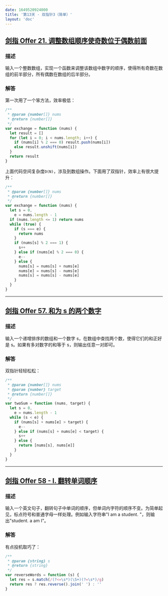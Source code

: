 ```yaml
---
date: 1649520924000
title: '第13天 - 双指针3（简单）'
layout: 'doc'
---
```


## [剑指 Offer 21. 调整数组顺序使奇数位于偶数前面](https://leetcode-cn.com/problems/diao-zheng-shu-zu-shun-xu-shi-qi-shu-wei-yu-ou-shu-qian-mian-lcof/)

### 描述

输入一个整数数组，实现一个函数来调整该数组中数字的顺序，使得所有奇数在数组的前半部分，所有偶数在数组的后半部分。

### 解答

第一次用了一个笨方法，效率极低：

```javascript
/**
 * @param {number[]} nums
 * @return {number[]}
 */
var exchange = function (nums) {
  let result = []
  for (let i = 0; i < nums.length; i++) {
    if (nums[i] % 2 === 0) result.push(nums[i])
    else result.unshift(nums[i])
  }
  return result
}
```

上面代码空间复杂度`O(N)`，涉及到数组操作。下面用了双指针，效率上有很大提升：

```javascript
/**
 * @param {number[]} nums
 * @return {number[]}
 */
var exchange = function (nums) {
  let s = 0,
    e = nums.length - 1
  if (nums.length <= 1) return nums
  while (true) {
    if (s === e) {
      return nums
    }
    if (nums[s] % 2 === 1) {
      s++
    } else if (nums[e] % 2 === 0) {
      e--
    } else {
      nums[s] = nums[s] + nums[e]
      nums[e] = nums[s] - nums[e]
      nums[s] = nums[s] - nums[e]
    }
  }
}
```

---

## [剑指 Offer 57. 和为 s 的两个数字](https://leetcode-cn.com/problems/he-wei-sde-liang-ge-shu-zi-lcof/)

### 描述

输入一个递增排序的数组和一个数字 s，在数组中查找两个数，使得它们的和正好是 s。如果有多对数字的和等于 s，则输出任意一对即可。

### 解答

双指针轻轻松松：

```javascript
/**
 * @param {number[]} nums
 * @param {number} target
 * @return {number[]}
 */
var twoSum = function (nums, target) {
  let s = 0,
    e = nums.length - 1
  while (s < e) {
    if (nums[s] + nums[e] > target) {
      e--
    } else if (nums[s] + nums[e] < target) {
      s++
    } else {
      return [nums[s], nums[e]]
    }
  }
}
```

---

## [剑指 Offer 58 - I. 翻转单词顺序](https://leetcode-cn.com/problems/fan-zhuan-dan-ci-shun-xu-lcof/)

### 描述

输入一个英文句子，翻转句子中单词的顺序，但单词内字符的顺序不变。为简单起见，标点符号和普通字母一样处理。例如输入字符串"I am a student. "，则输出"student. a am I"。

### 解答

有点投机取巧了：

```javascript
/**
 * @param {string} s
 * @return {string}
 */
var reverseWords = function (s) {
  let res = s.match(/(?<=\s*)(\S+)(?=\s*)/g)
  return res ? res.reverse().join(' ') : ''
}
```
